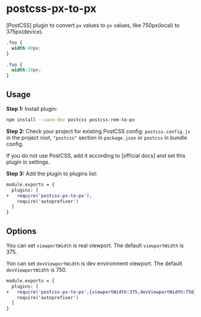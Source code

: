 # postcss-px-to-px

[PostCSS] plugin to convert `px` values to `px` values, like 750px(local) to 375px(device).

```css
.foo {
  width:40px;
}
```

```css
.foo {
  width:20px;
}
```

## Usage

**Step 1:** Install plugin:

```sh
npm install --save-dev postcss postcss-rem-to-px
```

**Step 2:** Check your project for existing PostCSS config: `postcss.config.js`
in the project root, `"postcss"` section in `package.json`
or `postcss` in bundle config.

If you do not use PostCSS, add it according to [official docs]
and set this plugin in settings.

**Step 3:** Add the plugin to plugins list:

```diff
module.exports = {
  plugins: [
+   require('postcss-px-to-px'),
    require('autoprefixer')
  ]
}
```
## Options

You can set `viewportWidth` is real viewport. The default `viewportWidth` is 375.

Yon can set `devViewportWidth` is dev environment viewport. The default `devViewportWidth` is 750.

```diff
module.exports = {
  plugins: [
+   require('postcss-px-to-px',{viewportWidth:375,devViewportWidth:750}),
    require('autoprefixer')
  ]
}
```





